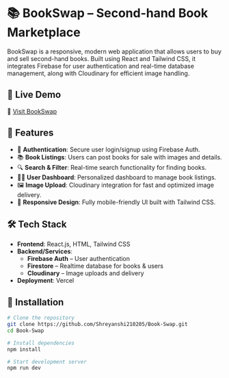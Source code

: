 # 📚 BookSwap – Second-hand Book Marketplace

BookSwap is a responsive, modern web application that allows users to buy and sell second-hand books. Built using React and Tailwind CSS, it integrates Firebase for user authentication and real-time database management, along with Cloudinary for efficient image handling.

## 🚀 Live Demo
🔗 [Visit BookSwap](https://book-swap-orpin.vercel.app)

## 📂 Features

- 🔐 **Authentication**: Secure user login/signup using Firebase Auth.
- 📚 **Book Listings**: Users can post books for sale with images and details.
- 🔍 **Search & Filter**: Real-time search functionality for finding books.
- 🧑‍💼 **User Dashboard**: Personalized dashboard to manage book listings.
- 🖼️ **Image Upload**: Cloudinary integration for fast and optimized image delivery.
- 📱 **Responsive Design**: Fully mobile-friendly UI built with Tailwind CSS.

## 🛠️ Tech Stack

- **Frontend**: React.js, HTML, Tailwind CSS
- **Backend/Services**:
  - **Firebase Auth** – User authentication
  - **Firestore** – Realtime database for books & users
  - **Cloudinary** – Image uploads and delivery
- **Deployment**: Vercel


## 🧰 Installation

```bash
# Clone the repository
git clone https://github.com/Shreyanshi210205/Book-Swap.git
cd Book-Swap

# Install dependencies
npm install

# Start development server
npm run dev
